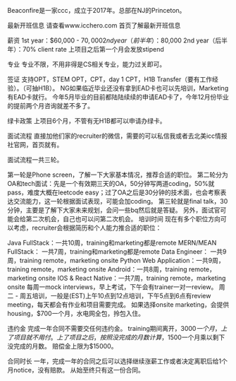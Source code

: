 Beaconfire是一家ccc，成立于2017年。总部在NJ的Princeton。

最新开班信息
请查看www.icchero.com 首页了解最新开班信息

薪资
1st year：$60,000 - $70,000
2nd year（前半年）：$80,000
2nd year（后半年）：70% client rate
上项目之后第一个月会发放stipend

专业
专业不限，不用非得是CS相关专业，能力过关即可。

签证
支持OPT，STEM OPT，CPT，day 1 CPT，H1B Transfer（要有工作经验）。（可抽H1B）。
NG如果临近毕业还没有拿到EAD卡也可以先培训，Marketing有EAD卡就行。
今年5月毕业的目前都陆陆续续的申请EAD卡了，今年12月份毕业的提前两个月咨询就差不多了。

绿卡政策
上项目6个月，不管有无H1B都可以申请办绿卡。

面试流程
直接加他们家的recruiter的微信，需要的可以私信我或者去北美icc情报社官网，首页就有。

面试流程一共三轮。

第一轮是Phone screen，了解一下大家基本情况，推荐合适的职位。
第二轮分为OA和tech面试：先是一个有效期三天的OA，50分钟写两道coding，50%就pass，难度大概在leetcode easy；过了OA之后是30分钟的技术面，也会考察表达交流能力，这一轮根据面试表现，可能会加coding。
第三轮就是final talk，30分钟，主要是了解下大家未来规划，会问一些bq然后就是答疑。
另外，面试官可能会给第二次机会，自己也可以问第二次机会。
培训时间
现在有多个职位方向可以考虑，recruiter会根据简历和个人能力推合适的职位：

Java FullStack：一共10周，training和marketing都是remote
MERN/MEAN FullStack： 一共7周，training和marketing都是remote
Data Engineer： 一共9周，training remote，marketing onsite
Python Web Application：一共9周，training remote，marketing onsite
Android：一共8周，training remote，marketing onsite
IOS & React Native：一共7周，training remote，marketing onsite
每周一mock interviews，早上考试，下午会有trainer一对一review。
周二 - 周五培训，一般是(EST)上午10点到12点培训，下午5点到6点有review meeting，每天都会有作业和项目需要完成。
如果选择onsite marketing，会提供housing，$700一个月，水电网全包，拎包入住。

违约金
完成一年合同不需要交任何违约金。
training期间离开，$3000一个月，上了项目就不用付。
上了项目之后，按照没完成的月数计算，$1500一个月乘以剩下没完成的月数。
赔偿金上限为$15000。

合同时长
一年，完成一年的合同之后可以选择继续涨薪工作或者决定离职后给1个月notice，没有赔款。
从始至终只有这一份合同。
